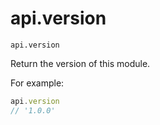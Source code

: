 # api.version

```
api.version
```

Return the version of this module.

For example:

```javascript
api.version
// '1.0.0'
```
